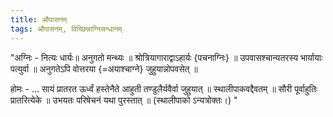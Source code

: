 ```yaml
---
title: औपासनम्
tags: औपासनम्, विच्छिन्नाग्निसन्धानम्
---
```


"अग्निः - नित्यः धार्यः॥ अनुगतो मन्थ्यः ॥ श्रोत्रियागाराद्वाऽहार्यः {पचनाग्निः} ॥ उपवासश्चान्यतरस्य भार्यायाः पत्युर्वा ॥ अनुगतेऽपि वोत्तरया {=अयाश्चाग्ने} जुहुयान्नोपवसेत् ॥

होमः - … सायं प्रातरत ऊर्ध्वं हस्तेनैते आहुती तण्डुलैर्यवैर्वा जुहुयात् ॥ स्थालीपाकवद्दैवतम् ॥ सौरी पूर्वाहुतिः प्रातरित्येके ॥ उभयतः परिषेचनं यथा पुरस्तात् ॥
(स्थालीपाको ऽन्यत्रोक्तः।)
"
